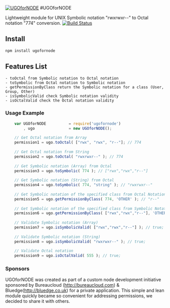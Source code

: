 [![UGOforNODE](https://raw.github.com/bluedge/gh-pages/master/images/UGOforNODE.png)](https://github.com/bluedge/UGOforNODE)
#UGOforNODE

Lightweight module for UNIX Symbolic notation "rwxrwxr--" to Octal notation "774" conversion.
[![Build Status](https://travis-ci.org/bluedge/UGOforNODE.png?branch=master)](https://travis-ci.org/bluedge)

## Install

```bash
npm install ugofornode
```

## Features List
	- toOctal from Symbolic notation to Octal notation
	- toSymbolic from Octal notation to Symbolic notation
	- getPermissionByClass return the Symbolic notation for a class (User, Group, Other)
	- isSymbolicValid check Symbolic notation validity
	- isOctalValid check the Octal notation validity
	
### Usage Example

```js	
	var UGOforNODE 			= require('ugofornode')
		, ugo 				= new UGOforNODE();
	
	// Get Octal notation from Array
	permission1 = ugo.toOctal( ["rwx", "rwx", "r--"]; // 774
	
	// Get Octal notation from String
	permission2 = ugo.toOctal( "rwxrwxr--" ); // 774
	
	// Get Symbolic notation (Array) from Octal
	permission3 = ugo.toSymbolic( 774 ); // ["rwx","rwx","r--"]
	
	// Get Symbolic notation (String) from Octal
	permission4 = ugo.toSymbolic( 774, "string" ); // "rwxrwxr--"
	
	// Get Symbolic notation of the specified class from Octal Notation 
	permission5 = ugo.getPermissionByClass( 774, 'OTHER' ); // "r--"
	
	// Get Symbolic notation of the specified class from Symbolic Notation (Array)
	permission6 = ugo.getPermissionByClass( ["rwx","rwx","r--"], 'OTHER' ); // "r--"
		
	// Validate Symbolic notation (Array)
	permission7 = ugo.isSymbolicValid( ["rwx","rwx","r--"] ); // true;
	
	// Validate Symbolic notation (String)
	permission8 = ugo.isSymbolicValid( "rwxrwxr--" ); // true;
	
	// Validate Octal notation
	permission9 = ugo.isOctalValid( 555 ); // true;
```

### Sponsors
UGOforNODE was created as part of a custom node development initiative sponsored by Bureaucloud (http://bureaucloud.com) & Bluedge(http://bluedge.co.uk) for a private application.
This simple and lean module quickly became so convenient for addressing permissions, we decided to share it with others.   
